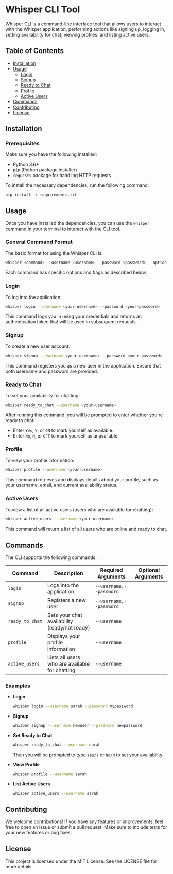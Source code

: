 
# Whisper CLI Tool

Whisper CLI is a command-line interface tool that allows users to interact with the Whisper application, performing actions like signing up, logging in, setting availability for chat, viewing profiles, and listing active users.

## Table of Contents
- [Installation](#installation)
- [Usage](#usage)
  - [Login](#login)
  - [Signup](#signup)
  - [Ready to Chat](#ready-to-chat)
  - [Profile](#profile)
  - [Active Users](#active-users)
- [Commands](#commands)
- [Contributing](#contributing)
- [License](#license)

## Installation

### Prerequisites
Make sure you have the following installed:
- Python 3.6+
- `pip` (Python package installer)
- `requests` package for handling HTTP requests

To install the necessary dependencies, run the following command:
```bash
pip install -r requirements.txt
```

## Usage

Once you have installed the dependencies, you can use the `whisper` command in your terminal to interact with the CLI tool.

### General Command Format

The basic format for using the Whisper CLI is:
```bash
whisper <command> --username <username> --password <password> --option <option>
```

Each command has specific options and flags as described below.

### Login
To log into the application:
```bash
whisper login --username <your-username> --password <your-password>
```

This command logs you in using your credentials and returns an authentication token that will be used in subsequent requests.

### Signup
To create a new user account:
```bash
whisper signup --username <your-username> --password <your-password>
```

This command registers you as a new user in the application. Ensure that both username and password are provided.

### Ready to Chat
To set your availability for chatting:
```bash
whisper ready_to_chat --username <your-username>
```

After running this command, you will be prompted to enter whether you're ready to chat:
- Enter `Yes`, `Y`, or `ON` to mark yourself as available.
- Enter `No`, `N`, or `OFF` to mark yourself as unavailable.

### Profile
To view your profile information:
```bash
whisper profile --username <your-username>
```

This command retrieves and displays details about your profile, such as your username, email, and current availability status.

### Active Users
To view a list of all active users (users who are available for chatting):
```bash
whisper active_users --username <your-username>
```

This command will return a list of all users who are online and ready to chat.

## Commands

The CLI supports the following commands:

| Command         | Description                                       | Required Arguments          | Optional Arguments |
|-----------------|---------------------------------------------------|-----------------------------|--------------------|
| `login`         | Logs into the application                         | `--username`, `--password`  |                    |
| `signup`        | Registers a new user                              | `--username`, `--password`  |                    |
| `ready_to_chat` | Sets your chat availability (ready/not ready)      | `--username`                |                    |
| `profile`       | Displays your profile information                 | `--username`                |                    |
| `active_users`  | Lists all users who are available for chatting     | `--username`                |                    |

### Examples

- **Login**
  ```bash
  whisper login --username sarah --password mypassword
  ```
- **Signup**
  ```bash
  whisper signup --username newuser --password newpassword
  ```
- **Set Ready to Chat**
  ```bash
  whisper ready_to_chat --username sarah
  ```
  Then you will be prompted to type `Yes/Y` or `No/N` to set your availability.
  
- **View Profile**
  ```bash
  whisper profile --username sarah
  ```

- **List Active Users**
  ```bash
  whisper active_users --username sarah
  ```

## Contributing

We welcome contributions! If you have any features or improvements, feel free to open an issue or submit a pull request. Make sure to include tests for your new features or bug fixes.

## License

This project is licensed under the MIT License. See the LICENSE file for more details.
